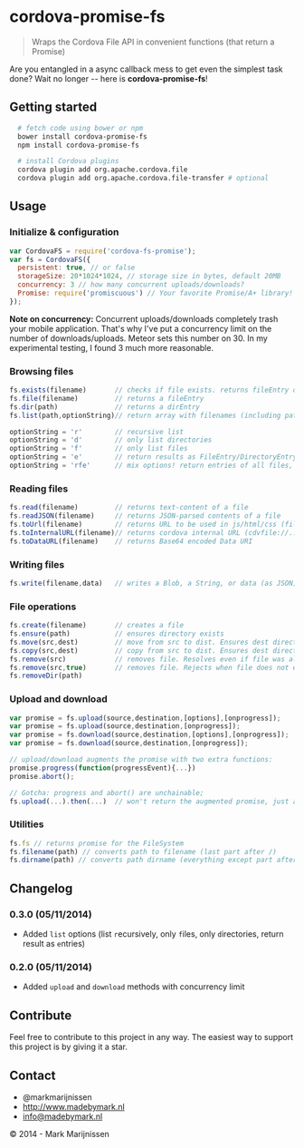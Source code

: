 cordova-promise-fs
==========
> Wraps the Cordova File API in convenient functions (that return a Promise)

Are you entangled in a async callback mess to get even the simplest task done? Wait no longer -- here is **cordova-promise-fs**!

## Getting started

```bash
  # fetch code using bower or npm
  bower install cordova-promise-fs
  npm install cordova-promise-fs

  # install Cordova plugins
  cordova plugin add org.apache.cordova.file
  cordova plugin add org.apache.cordova.file-transfer # optional
```

## Usage

### Initialize & configuration
```javascript
var CordovaFS = require('cordova-fs-promise');
var fs = CordovaFS({
  persistent: true, // or false
  storageSize: 20*1024*1024, // storage size in bytes, default 20MB 
  concurrency: 3 // how many concurrent uploads/downloads?
  Promise: require('promiscuous') // Your favorite Promise/A+ library! 
});
```

**Note on concurrency:** Concurrent uploads/downloads completely trash your mobile application. That's why I've put a concurrency limit on the number of downloads/uploads. Meteor sets this number on 30. In my experimental testing, I found 3 much more reasonable.

### Browsing files
```javascript
fs.exists(filename)       // checks if file exists. returns fileEntry or false.
fs.file(filename)         // returns a fileEntry
fs.dir(path)              // returns a dirEntry
fs.list(path,optionString)// return array with filenames (including path)

optionString = 'r'        // recursive list
optionString = 'd'        // only list directories
optionString = 'f'        // only list files
optionString = 'e'        // return results as FileEntry/DirectoryEntry (instead as path-string)
optionString = 'rfe'      // mix options! return entries of all files, recursively
```

### Reading files
```javascript
fs.read(filename)         // returns text-content of a file
fs.readJSON(filename)     // returns JSON-parsed contents of a file
fs.toUrl(filename)        // returns URL to be used in js/html/css (file://....)
fs.toInternalURL(filename)// returns cordova internal URL (cdvfile://....)
fs.toDataURL(filename)    // returns Base64 encoded Data URI
```

### Writing files
```javascript
fs.write(filename,data)   // writes a Blob, a String, or data (as JSON). Ensures directory exists.
```

### File operations
```javascript
fs.create(filename)       // creates a file
fs.ensure(path)           // ensures directory exists
fs.move(src,dest)         // move from src to dist. Ensures dest directory exists.
fs.copy(src,dest)         // copy from src to dist. Ensures dest directory exists.
fs.remove(src)            // removes file. Resolves even if file was already removed.
fs.remove(src,true)       // removes file. Rejects when file does not exist.
fs.removeDir(path)
```

### Upload and download
```javascript
var promise = fs.upload(source,destination,[options],[onprogress]);
var promise = fs.upload(source,destination,[onprogress]);
var promise = fs.download(source,destination,[options],[onprogress]);
var promise = fs.download(source,destination,[onprogress]);

// upload/download augments the promise with two extra functions:
promise.progress(function(progressEvent){...})
promise.abort();

// Gotcha: progress and abort() are unchainable; 
fs.upload(...).then(...)  // won't return the augmented promise, just an ordinary one!
```

### Utilities
```javascript
fs.fs // returns promise for the FileSystem
fs.filename(path) // converts path to filename (last part after /)
fs.dirname(path) // converts path dirname (everything except part after last /)
```

## Changelog

### 0.3.0 (05/11/2014)

* Added `list` options (list `r`ecursively, only `f`iles, only `d`irectories, return result as `e`ntries)

### 0.2.0 (05/11/2014)

* Added `upload` and `download` methods with concurrency limit

## Contribute

Feel free to contribute to this project in any way. The easiest way to support this project is by giving it a star.

## Contact
-   @markmarijnissen
-   http://www.madebymark.nl
-   info@madebymark.nl

© 2014 - Mark Marijnissen